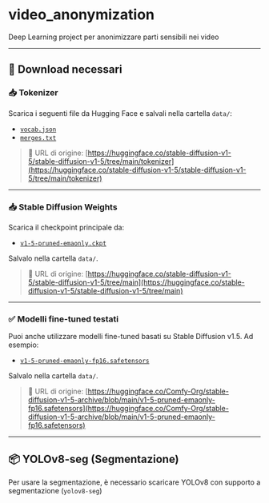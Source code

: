 # video_anonymization
Deep Learning project per anonimizzare parti sensibili nei video

---

## 📁 Download necessari

### 📥 Tokenizer

Scarica i seguenti file da Hugging Face e salvali nella cartella `data/`:

- [`vocab.json`](https://huggingface.co/stable-diffusion-v1-5/stable-diffusion-v1-5/resolve/main/tokenizer/vocab.json)
- [`merges.txt`](https://huggingface.co/stable-diffusion-v1-5/stable-diffusion-v1-5/resolve/main/tokenizer/merges.txt)

> 📌 URL di origine: [https://huggingface.co/stable-diffusion-v1-5/stable-diffusion-v1-5/tree/main/tokenizer](https://huggingface.co/stable-diffusion-v1-5/stable-diffusion-v1-5/tree/main/tokenizer)

---

### 📥 Stable Diffusion Weights

Scarica il checkpoint principale da:

- [`v1-5-pruned-emaonly.ckpt`](https://huggingface.co/stable-diffusion-v1-5/stable-diffusion-v1-5/resolve/main/v1-5-pruned-emaonly.ckpt)

Salvalo nella cartella `data/`.

> 📌 URL di origine: [https://huggingface.co/stable-diffusion-v1-5/stable-diffusion-v1-5/tree/main](https://huggingface.co/stable-diffusion-v1-5/stable-diffusion-v1-5/tree/main)

---

### ✅ Modelli fine-tuned testati

Puoi anche utilizzare modelli fine-tuned basati su Stable Diffusion v1.5. Ad esempio:

- [`v1-5-pruned-emaonly-fp16.safetensors`](https://huggingface.co/Comfy-Org/stable-diffusion-v1-5-archive/resolve/main/v1-5-pruned-emaonly-fp16.safetensors)

Salvalo nella cartella `data/`.

> 📌 URL di origine: [https://huggingface.co/Comfy-Org/stable-diffusion-v1-5-archive/blob/main/v1-5-pruned-emaonly-fp16.safetensors](https://huggingface.co/Comfy-Org/stable-diffusion-v1-5-archive/blob/main/v1-5-pruned-emaonly-fp16.safetensors)

---

## 📦 YOLOv8-seg (Segmentazione)

Per usare la segmentazione, è necessario scaricare YOLOv8 con supporto a segmentazione (`yolov8-seg`)
